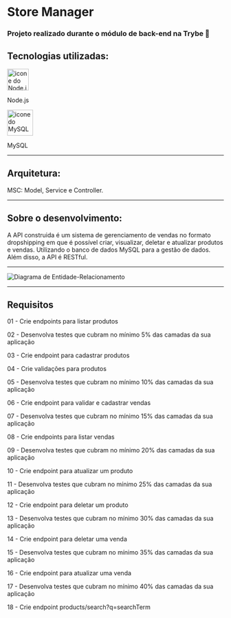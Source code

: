 # Store Manager

### Projeto realizado durante o módulo de back-end na Trybe 💚

## Tecnologias utilizadas:
<div>
  <img width="50px" src="https://cdn.jsdelivr.net/gh/devicons/devicon/icons/nodejs/nodejs-original.svg" alt='icone do Node.js'>
  <p>Node.js</p>
  <img width="60px" src="https://cdn.jsdelivr.net/gh/devicons/devicon/icons/mysql/mysql-original-wordmark.svg" alt='icone do MySQL'>
  <p>MySQL</p>
</div>

---
## Arquitetura:
MSC: Model, Service e Controller.

---

## Sobre o desenvolvimento:
A API construida é um sistema de gerenciamento de vendas no formato dropshipping em que é possível criar, visualizar, deletar e atualizar produtos e vendas. Utilizando o banco de dados MySQL para a gestão de dados. Além disso, a API é RESTful.

---

![Diagrama de Entidade-Relacionamento](public/erStoreManager.png)

----

## Requisitos
01 - Crie endpoints para listar produtos

02 - Desenvolva testes que cubram no mínimo 5% das camadas da sua aplicação

03 - Crie endpoint para cadastrar produtos

04 - Crie validações para produtos	

05 - Desenvolva testes que cubram no mínimo 10% das camadas da sua aplicação

06 - Crie endpoint para validar e cadastrar vendas

07 - Desenvolva testes que cubram no mínimo 15% das camadas da sua aplicação

08 - Crie endpoints para listar vendas

09 - Desenvolva testes que cubram no mínimo 20% das camadas da sua aplicação

10 - Crie endpoint para atualizar um produto

11 - Desenvolva testes que cubram no mínimo 25% das camadas da sua aplicação

12 - Crie endpoint para deletar um produto

13 - Desenvolva testes que cubram no mínimo 30% das camadas da sua aplicação

14 - Crie endpoint para deletar uma venda

15 - Desenvolva testes que cubram no mínimo 35% das camadas da sua aplicação

16 - Crie endpoint para atualizar uma venda

17 - Desenvolva testes que cubram no mínimo 40% das camadas da sua aplicação

18 - Crie endpoint products/search?q=searchTerm
